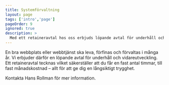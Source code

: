 ```yaml
---
title: Systemförvaltning
layout: page
tags: ['intro','page']
pageOrder: 9
ignored: true
description: >
  Med ett retaineravtal hos oss erbjuds löpande avtal för underhåll och vidareutveckling.
---
```


En bra webbplats eller webbtjänst ska leva, förfinas och förvaltas i många år. Vi erbjuder därför en löpande avtal för underhåll och vidareutveckling. Ett retaineravtal tecknas vilket säkerställer att du får en fast antal timmar, till fast månadskostnad – allt för att ge dig en långsiktigt trygghet.

Kontakta Hans Rollman för mer information.